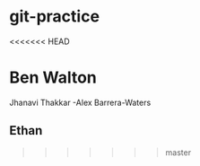 # git-practice
<<<<<<< HEAD

Ben Walton
=======
Jhanavi Thakkar
-Alex Barrera-Waters
## Ethan
>>>>>>> master
